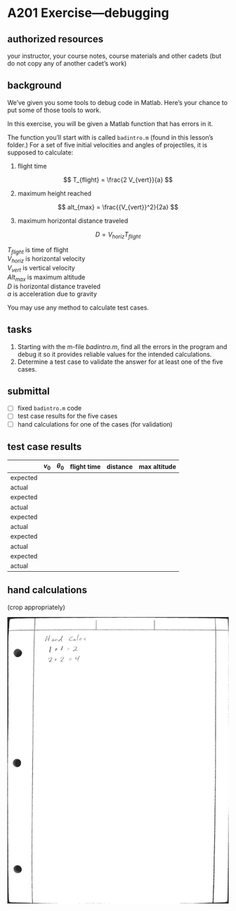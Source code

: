 # A201 Exercise—debugging

## authorized resources

 your instructor, your course notes, course materials and other cadets (but do not copy any of another cadet’s work)

## background

We’ve given you some tools to debug code in Matlab. Here’s your chance to put some of those tools to work.

In this exercise, you will be given a Matlab function that has errors in it. 

The function you’ll start with is called `badintro.m` (found in this lesson’s folder.) For a set of five initial velocities and angles of projectiles, it is supposed to calculate: 

1. flight time 

$$
T_{flight} = \frac{2 V_{vert}}{a}
$$

2. maximum height reached

$$
alt_{max} = \frac{{V_{vert}}^2}{2a}
$$

3. maximum horizontal distance traveled 

$$
D = V_{horiz} T_{flight}
$$

$T_{flight}$ is time of flight  
$V_{horiz}$ is horizontal velocity  
$V_{vert}$ is vertical velocity  
$Alt_{max}$ is maximum altitude  
$D$ is horizontal distance traveled  
$a$ is acceleration due to gravity  

You may use any method to calculate test cases. 

## tasks

1. Starting with the m-file *badintro.m*, find all the errors in the program and debug it so it provides reliable values for the intended calculations.
2. Determine a test case to validate the answer for at least one of the five cases.

## submittal

- [ ] fixed `badintro.m` code
- [ ] test case results for the five cases
- [ ] hand calculations for one of the cases (for validation)

## test case results

|          | $v_0$ | $\theta_0$ | flight time | distance | max altitude |
| -------- | ----- | ---------- | ----------- | -------- | ------------ |
| expected |       |            |             |          |              |
| actual   |       |            |             |          |              |
| expected |       |            |             |          |              |
| actual   |       |            |             |          |              |
| expected |       |            |             |          |              |
| actual   |       |            |             |          |              |
| expected |       |            |             |          |              |
| actual   |       |            |             |          |              |
| expected |       |            |             |          |              |
| actual   |       |            |             |          |              |

## hand calculations

(crop appropriately)

![](../sources/hand_calc_example.jpg)
